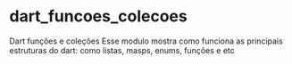 # dart_funcoes_colecoes
 Dart funções e coleções
 Esse modulo mostra como funciona as principais estruturas do dart: como listas, masps, enums, funções e etc
